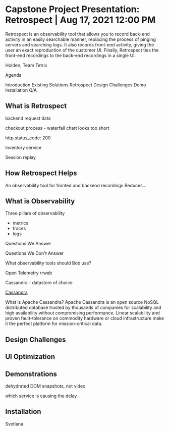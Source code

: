 # Capstone Project Presentation: Retrospect | Aug 17, 2021 12:00 PM

Retrospect is an observability tool that allows you to record back-end activity in an easily searchable manner, replacing the process of pinging servers and searching logs. It also records front-end activity, giving the user an exact reproduction of the customer UI. Finally, Retrospect ties the front-end recordings to the back-end recordings in a single UI.

Holden, Team Tetrix

Agenda

Introduction
Existing Solutions
Retrospect
Design Challenges
Demo
Installation
Q/A

## What is Retrospect

backend request data

checkout process - waterfall chart looks too short

http.status_code: 200

Inventory service

Session replay

## How Retrospect Helps

An observability tool for fronted and backend recordings
Reduces...

## What is Observability

Three pillars of observability

* metrics
* traces
* logs

Questions We Answer

Questions We Don't Answer

What observability tools should Bob use?

Open Telemetry
rrweb

Cassandra - datastore of choice

[Cassandra](https://cassandra.apache.org/_/index.html)

What is Apache Cassandra?
Apache Cassandra is an open source NoSQL distributed database trusted by thousands of companies for scalability and high availability without compromising performance. Linear scalability and proven fault-tolerance on commodity hardware or cloud infrastructure make it the perfect platform for mission-critical data.

## Design Challenges

## UI Optimization

## Demonstrations

dehydrated DOM snapshots, not video

which service is causing the delay

## Installation

Svetlana



